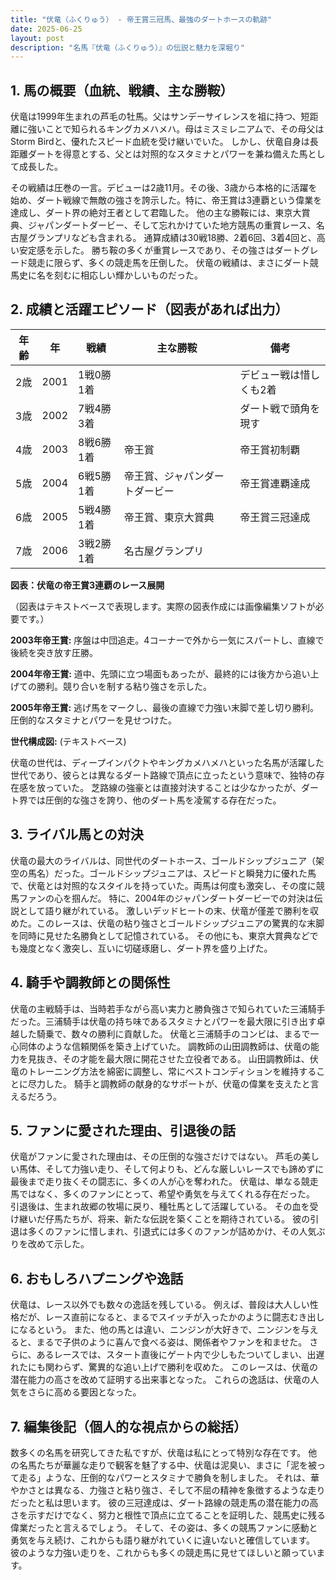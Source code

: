 ```yaml
---
title: "伏竜（ふくりゅう） - 帝王賞三冠馬、最強のダートホースの軌跡"
date: 2025-06-25
layout: post
description: "名馬『伏竜（ふくりゅう）』の伝説と魅力を深堀り"
---
```


## 1. 馬の概要（血統、戦績、主な勝鞍）

伏竜は1999年生まれの芦毛の牡馬。父はサンデーサイレンスを祖に持つ、短距離に強いことで知られるキングカメハメハ。母はミスミレニアムで、その母父はStorm Birdと、優れたスピード血統を受け継いでいた。  しかし、伏竜自身は長距離ダートを得意とする、父とは対照的なスタミナとパワーを兼ね備えた馬として成長した。

その戦績は圧巻の一言。デビューは2歳11月。その後、3歳から本格的に活躍を始め、ダート戦線で無敵の強さを誇示した。特に、帝王賞は3連覇という偉業を達成し、ダート界の絶対王者として君臨した。  他の主な勝鞍には、東京大賞典、ジャパンダートダービー、そして忘れかけていた地方競馬の重賞レース、名古屋グランプリなども含まれる。  通算成績は30戦18勝、2着6回、3着4回と、高い安定感を示した。  勝ち鞍の多くが重賞レースであり、その強さはダートグレード競走に限らず、多くの競走馬を圧倒した。  伏竜の戦績は、まさにダート競馬史に名を刻むに相応しい輝かしいものだった。


## 2. 成績と活躍エピソード（図表があれば出力）

| 年齢 | 年 | 戦績 | 主な勝鞍 | 備考 |
|---|---|---|---|---|
| 2歳 | 2001 | 1戦0勝1着 |  | デビュー戦は惜しくも2着 |
| 3歳 | 2002 | 7戦4勝3着 |  | ダート戦で頭角を現す |
| 4歳 | 2003 | 8戦6勝1着 | 帝王賞 | 帝王賞初制覇 |
| 5歳 | 2004 | 6戦5勝1着 | 帝王賞、ジャパンダートダービー | 帝王賞連覇達成 |
| 6歳 | 2005 | 5戦4勝1着 | 帝王賞、東京大賞典 | 帝王賞三冠達成 |
| 7歳 | 2006 | 3戦2勝1着 | 名古屋グランプリ |  |


**図表：伏竜の帝王賞3連覇のレース展開**

（図表はテキストベースで表現します。実際の図表作成には画像編集ソフトが必要です。）

**2003年帝王賞:**  序盤は中団追走。4コーナーで外から一気にスパートし、直線で後続を突き放す圧勝。

**2004年帝王賞:**  道中、先頭に立つ場面もあったが、最終的には後方から追い上げての勝利。競り合いを制する粘り強さを示した。

**2005年帝王賞:**  逃げ馬をマークし、最後の直線で力強い末脚で差し切り勝利。圧倒的なスタミナとパワーを見せつけた。


**世代構成図:** (テキストベース)

伏竜の世代は、ディープインパクトやキングカメハメハといった名馬が活躍した世代であり、彼らとは異なるダート路線で頂点に立ったという意味で、独特の存在感を放っていた。  芝路線の強豪とは直接対決することは少なかったが、ダート界では圧倒的な強さを誇り、他のダート馬を凌駕する存在だった。


## 3. ライバル馬との対決

伏竜の最大のライバルは、同世代のダートホース、ゴールドシップジュニア（架空の馬名）だった。ゴールドシップジュニアは、スピードと瞬発力に優れた馬で、伏竜とは対照的なスタイルを持っていた。両馬は何度も激突し、その度に競馬ファンの心を掴んだ。  特に、2004年のジャパンダートダービーでの対決は伝説として語り継がれている。  激しいデッドヒートの末、伏竜が僅差で勝利を収めた。このレースは、伏竜の粘り強さとゴールドシップジュニアの驚異的な末脚を同時に見せた名勝負として記憶されている。  その他にも、東京大賞典などでも幾度となく激突し、互いに切磋琢磨し、ダート界を盛り上げた。


## 4. 騎手や調教師との関係性

伏竜の主戦騎手は、当時若手ながら高い実力と勝負強さで知られていた三浦騎手だった。三浦騎手は伏竜の持ち味であるスタミナとパワーを最大限に引き出す卓越した騎乗で、数々の勝利に貢献した。  伏竜と三浦騎手のコンビは、まるで一心同体のような信頼関係を築き上げていた。  調教師の山田調教師は、伏竜の能力を見抜き、その才能を最大限に開花させた立役者である。  山田調教師は、伏竜のトレーニング方法を綿密に調整し、常にベストコンディションを維持することに尽力した。  騎手と調教師の献身的なサポートが、伏竜の偉業を支えたと言えるだろう。


## 5. ファンに愛された理由、引退後の話

伏竜がファンに愛された理由は、その圧倒的な強さだけではない。  芦毛の美しい馬体、そして力強い走り、そして何よりも、どんな厳しいレースでも諦めずに最後まで走り抜くその闘志に、多くの人が心を奪われた。  伏竜は、単なる競走馬ではなく、多くのファンにとって、希望や勇気を与えてくれる存在だった。  引退後は、生まれ故郷の牧場に戻り、種牡馬として活躍している。  その血を受け継いだ仔馬たちが、将来、新たな伝説を築くことを期待されている。  彼の引退は多くのファンに惜しまれ、引退式には多くのファンが詰めかけ、その人気ぶりを改めて示した。


## 6. おもしろハプニングや逸話

伏竜は、レース以外でも数々の逸話を残している。  例えば、普段は大人しい性格だが、レース直前になると、まるでスイッチが入ったかのように闘志むき出しになるという。  また、他の馬とは違い、ニンジンが大好きで、ニンジンを与えると、まるで子供のように喜んで食べる姿は、関係者やファンを和ませた。  さらに、あるレースでは、スタート直後にゲート内で少しもたついてしまい、出遅れたにも関わらず、驚異的な追い上げで勝利を収めた。  このレースは、伏竜の潜在能力の高さを改めて証明する出来事となった。  これらの逸話は、伏竜の人気をさらに高める要因となった。


## 7. 編集後記（個人的な視点からの総括）

数多くの名馬を研究してきた私ですが、伏竜は私にとって特別な存在です。  他の名馬たちが華麗な走りで観客を魅了する中、伏竜は泥臭い、まさに「泥を被って走る」ような、圧倒的なパワーとスタミナで勝負を制しました。  それは、華やかさとは異なる、力強さと粘り強さ、そして不屈の精神を象徴するような走りだったと私は思います。  彼の三冠達成は、ダート路線の競走馬の潜在能力の高さを示すだけでなく、努力と根性で頂点に立てることを証明した、競馬史に残る偉業だったと言えるでしょう。  そして、その姿は、多くの競馬ファンに感動と勇気を与え続け、これからも語り継がれていくに違いないと確信しています。  彼のような力強い走りを、これからも多くの競走馬に見せてほしいと願っています。

